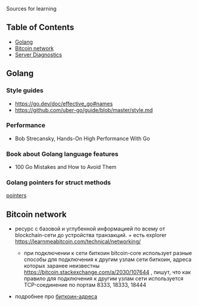 Sources for learning

## Table of Contents
* [Golang](#golang)
* [Bitcoin network](#bitcoin-network)
* [Server Diagnostics](server_diagnostics/server_diagnostics.md)

## Golang

### Style guides

- https://go.dev/doc/effective_go#names 
- https://github.com/uber-go/guide/blob/master/style.md 

### Performance

- Bob Strecansky, Hands-On High Performance With Go

### Book about Golang language features

- 100 Go Mistakes and How to Avoid Them

### Golang pointers for struct methods
[pointers](pointers/pointers.md)

## Bitcoin network

- ресурс с базовой и углубенной информацией по всему от blockchain-сети до устройства транзакций. + есть explorer
  https://learnmeabitcoin.com/technical/networking/
     - при подключении к сети биткоин bitcoin-core использует разные способы для подключения к другим узлам сети биткоин, адреса которых заранее неизвестны  https://bitcoin.stackexchange.com/a/2030/107644 , пишут, что как правило для подключения к другим узлам сети используется TCP-соединение по портам 8333, 18333, 18444

- подробнее про [биткоин-адреса](bitcoin_knowledge_base/pubSigScripts_and_addresses.md)


